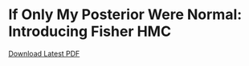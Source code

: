 # If Only My Posterior Were Normal: Introducing Fisher HMC

[Download Latest PDF](https://github.com/aseyboldt/covadapt-paper/releases/download/latest/main.pdf)
